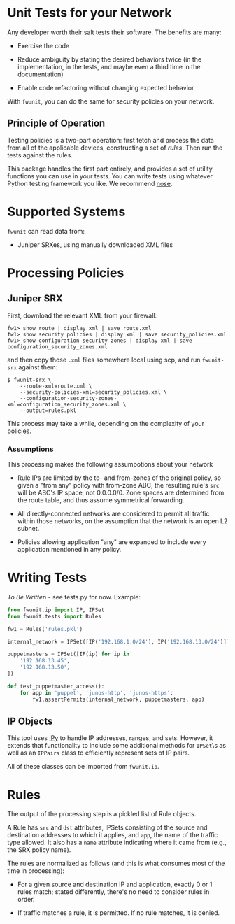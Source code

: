 Unit Tests for your Network
===========================

Any developer worth their salt tests their software.  The benefits are many:

 * Exercise the code

 * Reduce ambiguity by stating the desired behaviors twice (in the
   implementation, in the tests, and maybe even a third time in the
   documentation)

 * Enable code refactoring without changing expected behavior

With `fwunit`, you can do the same for security policies on your network.

Principle of Operation
----------------------

Testing policies is a two-part operation: first fetch and process the data from
all of the applicable devices, constructing a set of *rules*.  Then run the
tests against the rules.

This package handles the first part entirely, and provides a set of utility
functions you can use in your tests.  You can write tests using whatever Python
testing framework you like.  We recommend [nose](http://nose.readthedocs.org/).

Supported Systems
=================

`fwunit` can read data from:

 * Juniper SRXes, using manually downloaded XML files

Processing Policies
===================

Juniper SRX
-----------

First, download the relevant XML from your firewall:

    fw1> show route | display xml | save route.xml
    fw1> show security policies | display xml | save security_policies.xml
    fw1> show configuration security zones | display xml | save configuration_security_zones.xml

and then copy those `.xml` files somewhere local using scp, and run
`fwunit-srx` against them:

    $ fwunit-srx \
        --route-xml=route.xml \
        --security-policies-xml=security_policies.xml \
        --configuration-security-zones-xml=configuration_security_zones.xml \
        --output=rules.pkl

This process may take a while, depending on the complexity of your policies.

### Assumptions ###

This processing makes the following assumpotions about your network

  * Rule IPs are limited by the to- and from-zones of the original policy, so
    given a "from any" policy with from-zone ABC, the resulting rule's `src`
    will be ABC's IP space, not 0.0.0.0/0.  Zone spaces are determined from the
    route table, and thus assume symmetrical forwarding.

  * All directly-connected networks are considered to permit all traffic within
    those networks, on the assumption that the network is an open L2 subnet.

  * Policies allowing application "any" are expanded to include every
    application mentioned in any policy.

Writing Tests
=============

*To Be Written* - see tests.py for now.  Example:

```python
from fwunit.ip import IP, IPSet
from fwunit.tests import Rules

fw1 = Rules('rules.pkl')

internal_network = IPSet([IP('192.168.1.0/24'), IP('192.168.13.0/24')])

puppetmasters = IPSet([IP(ip) for ip in
    '192.168.13.45',
    '192.168.13.50',
])

def test_puppetmaster_access():
    for app in 'puppet', 'junos-http', 'junos-https':
        fw1.assertPermits(internal_network, puppetmasters, app)
```

IP Objects
----------

This tool uses [IPy](https://pypi.python.org/pypi/IPy/) to handle IP addresses,
ranges, and sets.  However, it extends that functionality to include some
additional methods for `IPSet`\s as well as an `IPPairs` class to efficiently
represent sets of IP pairs.

All of these classes can be imported from ``fwunit.ip``.

Rules
=====

The output of the processing step is a pickled list of Rule objects.

A Rule has `src` and `dst` attributes, IPSets consisting of the source and
destination addresses to which it applies, and `app`, the name of the traffic
type allowed.  It also has a `name` attribute indicating where it came from
(e.g., the SRX policy name).

The rules are normalized as follows (and this is what consumes most of the time in processing):

  * For a given source and destination IP and application, exactly 0 or 1 rules
    match; stated differently, there's no need to consider rules in order.

  * If traffic matches a rule, it is permitted.  If no rule matches, it is denied.
